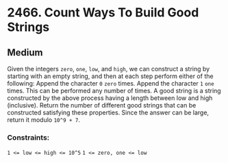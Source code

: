 # 2466. Count Ways To Build Good Strings

## Medium

Given the integers `zero`, `one`, `low`, and `high`, we can construct a string by starting with an empty string, and
then at each step perform either of the following: Append the character `0` `zero` times. Append the character `1` `one`
times. This can be performed any number of times. A good string is a string constructed by the above process having a
length between low and high (inclusive). Return the number of different good strings that can be constructed satisfying
these properties. Since the answer can be large, return it modulo `10^9 + 7`.

### Constraints:

`1 <= low <= high <= 10^5`
`1 <= zero, one <= low`
